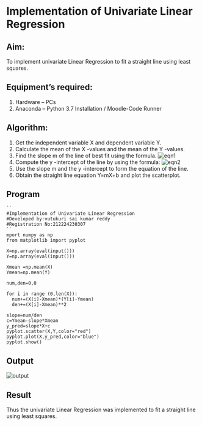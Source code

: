 # Implementation of Univariate Linear Regression
## Aim:
To implement univariate Linear Regression to fit a straight line using least squares.
## Equipment’s required:
1.	Hardware – PCs
2.	Anaconda – Python 3.7 Installation / Moodle-Code Runner
## Algorithm:
1.	Get the independent variable X and dependent variable Y.
2.	Calculate the mean of the X -values and the mean of the Y -values.
3.	Find the slope m of the line of best fit using the formula.
 ![eqn1](./eq1.jpg)
4.	Compute the y -intercept of the line by using the formula:
![eqn2](./eq2.jpg)  
5.	Use the slope m and the y -intercept to form the equation of the line.
6.	Obtain the straight line equation Y=mX+b and plot the scatterplot.
## Program
```
``
#Implementation of Univariate Linear Regression
#Developed by:vutukuri sai kumar reddy
#Registration No:212224230307
``
mport numpy as np
from matplotlib import pyplot

X=np.array(eval(input()))
Y=np.array(eval(input()))

Xmean =np.mean(X)
Ymean=np.mean(Y)

num,den=0,0

for i in range (0,len(X)):
  num+=(X[i]-Xmean)*(Y[i]-Ymean)
  den+=(X[i]-Xmean)**2

slope=num/den
c=Ymean-slope*Xmean
y_pred=slope*X+c
pyplot.scatter(X,Y,color="red")
pyplot.plot(X,y_pred,color="blue")
pyplot.show()

```
## Output
![output](https://github.com/user-attachments/assets/dabac9bd-05c2-4d7d-af36-dc659fc44f4f)

## Result
Thus the univariate Linear Regression was implemented to fit a straight line using least squares.

